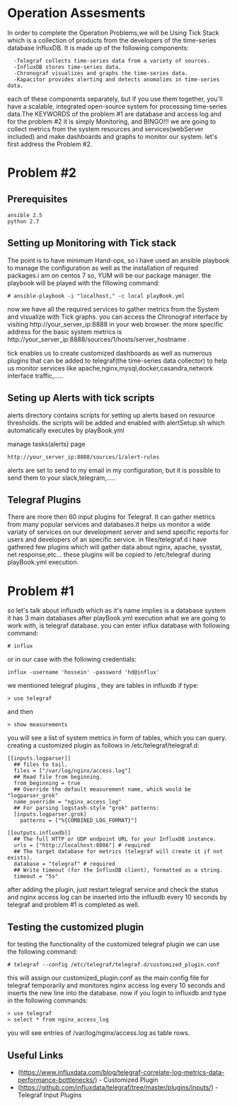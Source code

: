 # Operation Assesments
In order to complete the Operation Problems,we will be Using Tick Stack which is a collection of products
from the developers of the time-series database InfluxDB. It is made up of the following components:
```
  -Telegraf collects time-series data from a variety of sources.
  -InfluxDB stores time-series data.
  -Chronograf visualizes and graphs the time-series data.
  -Kapacitor provides alerting and detects anomalies in time-series data.
```

each of these components separately, but if you use them together, you'll have a scalable, integrated 
open-source system for processing time-series data.The KEYWORDS of the problem #1 are database and 
access log and for the problem #2 it is simply Monitoring, and BINGO!!!
we are going to collect metrics from the system resources and services(webServer included) and make 
dashboards and graphs to monitor our system. let's first address the Problem #2.

# Problem #2

## Prerequisites

```
ansible 2.5
python 2.7
```

## Setting up Monitoring with Tick stack

The point is to have minimum Hand-ops, so i have used an ansible playbook to manage the configuration
as well as the installation of required packages.i am on centos 7 so, YUM will be our package manager.
the playbook will be played with the fillowing command:

```
# ansible-playbook -i "localhost," -c local playBook.yml
```

now we have all the required services to gather metrics from the System and visualize with Tick graphs.
you can access the Chronograf interface by visiting http://your_server_ip:8888 in your web browser.
the more specific address for the basic system metrics is http://your_server_ip:8888/sources/1/hosts/server_hostname .

tick enables us to create customized dashboards as well as numerous plugins that can be added to telegraf(the time-series data collector)
to help us monitor services like apache,nginx,mysql,docker,casandra,network interface traffic,.....

## Seting up Alerts with tick scripts

alerts directory contains scripts for setting up alerts based on resource thresholds. the scripts will be added and enabled 
with alertSetup.sh which automatically executes by playBook.yml

manage tasks(alerts) page 
```
http://your_server_ip:8888/sources/1/alert-rules
```
alerts are set to send to my email in my configuration, but it is possible to send them to your slack,telegram,.....

## Telegraf Plugins

There are more then 60 input plugins for Telegraf. It can gather metrics from many popular services and databases.it helps us
monitor a wide variaty of services on our development server and send specific reports for users and developers of an specific service.
in files/telegraf.d i have gathered few plugins which will gather data about nginx, apache, sysstat, net response,etc...
these plugins will be copied to /etc/telegraf during playBook.yml execution.

# Problem #1

so let's talk about influxdb which as it's name implies is a database system it has 3 main databases after playBook.yml execution
what we are going to work with, is telegraf database. you can enter influx database with following command:

```
# influx
```
or in our case with the following credentials:

```
influx -username 'hossein' -password 'hd@influx'
```
we mentioned telegraf plugins , they are tables in influxdb if type:
```
> use telegraf
```
and then 
```
> show measurements
```
you will see a list of system metrics in form of tables, which you can query.
creating a customized plugin as follows in /etc/telegraf/telegraf.d:

```
[[inputs.logparser]]
  ## files to tail.
  files = ["/var/log/nginx/access.log"]
  ## Read file from beginning.
  from_beginning = true
  ## Override the default measurement name, which would be "logparser_grok"
  name_override = "nginx_access_log"
  ## For parsing logstash-style "grok" patterns:
  [inputs.logparser.grok]
    patterns = ["%{COMBINED_LOG_FORMAT}"]

[[outputs.influxdb]]
  ## The full HTTP or UDP endpoint URL for your InfluxDB instance.
  urls = ["http://localhost:8086"] # required
  ## The target database for metrics (telegraf will create it if not exists).
  database = "telegraf" # required
  ## Write timeout (for the InfluxDB client), formatted as a string.
  timeout = "5s"
```
after adding the plugin, just restart telegraf service and check the status and 
nginx access log can be inserted into the influxdb every 10 seconds by telegraf and
problem #1 is completed as well.

## Testing the customized plugin
for testing the functionality of the customized telegraf plugin we can use the following command:
```
# telegraf --config /etc/telegraf/telegraf.d/customized_plugin.conf
```
this will assign our customized_plugin.conf as the main config file for telegraf temporarily and 
monitores nginx access log every 10 seconds and inserts the new line into the database. now if 
you login to influxdb and type in the following commands:
```
> use telegraf
> select * from nginx_access_log
```
you will see entries of /var/log/nginx/access.log as table rows.

## Useful Links

* (https://www.influxdata.com/blog/telegraf-correlate-log-metrics-data-performance-bottlenecks/) - Customized Plugin
* (https://github.com/influxdata/telegraf/tree/master/plugins/inputs/) - Telegraf Input Plugins